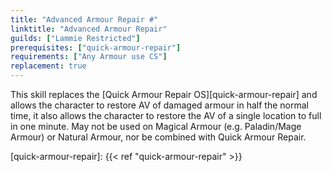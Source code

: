 ```yaml
---
title: "Advanced Armour Repair #"
linktitle: "Advanced Armour Repair"
guilds: ["Lammie Restricted"]
prerequisites: ["quick-armour-repair"]
requirements: ["Any Armour use CS"]
replacement: true
---
```

This skill replaces the [Quick Armour Repair OS][quick-armour-repair] and allows the character to restore AV of damaged armour in half the normal time, it also allows the character to restore the AV of a single location to full in one minute. May not be used on Magical Armour (e.g. Paladin/Mage Armour) or Natural Armour, nor be combined with Quick Armour Repair.

[quick-armour-repair]: {{< ref "quick-armour-repair" >}}